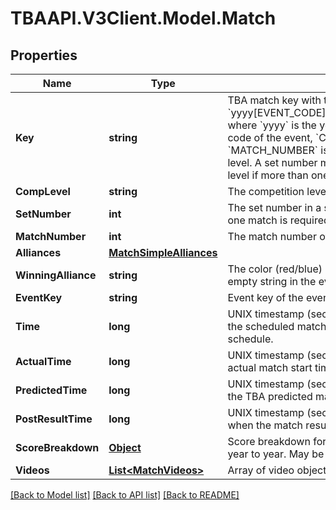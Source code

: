 
# TBAAPI.V3Client.Model.Match

## Properties

Name | Type | Description | Notes
------------ | ------------- | ------------- | -------------
**Key** | **string** | TBA match key with the format &#x60;yyyy[EVENT_CODE]_[COMP_LEVEL]m[MATCH_NUMBER]&#x60;, where &#x60;yyyy&#x60; is the year, and &#x60;EVENT_CODE&#x60; is the event code of the event, &#x60;COMP_LEVEL&#x60; is (qm, ef, qf, sf, f), and &#x60;MATCH_NUMBER&#x60; is the match number in the competition level. A set number may be appended to the competition level if more than one match in required per set. | 
**CompLevel** | **string** | The competition level the match was played at. | 
**SetNumber** | **int** | The set number in a series of matches where more than one match is required in the match series. | 
**MatchNumber** | **int** | The match number of the match in the competition level. | 
**Alliances** | [**MatchSimpleAlliances**](MatchSimpleAlliances.md) |  | [optional] 
**WinningAlliance** | **string** | The color (red/blue) of the winning alliance. Will contain an empty string in the event of no winner, or a tie. | [optional] 
**EventKey** | **string** | Event key of the event the match was played at. | 
**Time** | **long** | UNIX timestamp (seconds since 1-Jan-1970 00:00:00) of the scheduled match time, as taken from the published schedule. | [optional] 
**ActualTime** | **long** | UNIX timestamp (seconds since 1-Jan-1970 00:00:00) of actual match start time. | [optional] 
**PredictedTime** | **long** | UNIX timestamp (seconds since 1-Jan-1970 00:00:00) of the TBA predicted match start time. | [optional] 
**PostResultTime** | **long** | UNIX timestamp (seconds since 1-Jan-1970 00:00:00) when the match result was posted. | [optional] 
**ScoreBreakdown** | [**Object**](.md) | Score breakdown for auto, teleop, etc. points. Varies from year to year. May be null. | [optional] 
**Videos** | [**List&lt;MatchVideos&gt;**](MatchVideos.md) | Array of video objects associated with this match. | [optional] 

[[Back to Model list]](../README.md#documentation-for-models)
[[Back to API list]](../README.md#documentation-for-api-endpoints)
[[Back to README]](../README.md)

